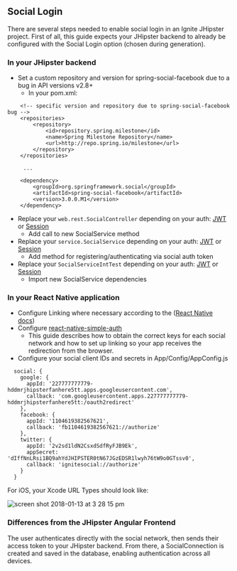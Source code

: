 ## Social Login

There are several steps needed to enable social login in an Ignite JHipster project.  First of all, 
this guide expects your JHipster backend to already be configured with the Social Login option (chosen 
during generation).

### In your JHipster backend

- Set a custom repository and version for spring-social-facebook due to a bug in API versions v2.8+  
  - In your pom.xml:
```
    <!-- specific version and repository due to spring-social-facebook bug -->
    <repositories>
        <repository> 
            <id>repository.spring.milestone</id> 
            <name>Spring Milestone Repository</name> 
            <url>http://repo.spring.io/milestone</url> 
        </repository>
    </repositories>
        
     ...
     
    <dependency>
        <groupId>org.springframework.social</groupId>
        <artifactId>spring-social-facebook</artifactId>
        <version>3.0.0.M1</version>
    </dependency>
```
- Replace your `web.rest.SocialController` depending on your auth: [JWT](https://gist.github.com/ruddell/7e08d937337a245301ae9806c1be7d9e) or [Session](https://gist.github.com/ruddell/b8fa6e203e5baab577780da02cb04381)
  - Add call to new SocialService method
- Replace your `service.SocialService` depending on your auth: [JWT](https://gist.github.com/ruddell/380f5c4de45a0069e746b1e22f2a963d) or [Session](https://gist.github.com/ruddell/fba150a0acc8d7ab5aed287b2f883d91)
  - Add method for registering/authenticating via social auth token
- Replace your `SocialServiceIntTest` depending on your auth: [JWT](https://gist.github.com/ruddell/4c92e33edddc76d756488c27c4dba567) or [Session](https://gist.github.com/ruddell/2f04af2ba6a8ea9af94da751e69f9ee8)
  - Import new SocialService dependencies
   
### In your React Native application

- Configure Linking where necessary according to the ([React Native docs](https://facebook.github.io/react-native/docs/linking.html))
- Configure [react-native-simple-auth](https://github.com/adamjmcgrath/react-native-simple-auth#providers-setup)
  - This guide describes how to obtain the correct keys for each social network and how to set up 
  linking so your app receives the redirection from the browser.  
- Configure your social client IDs and secrets in App/Config/AppConfig.js

```
  social: {
    google: {
      appId: '227777777779-hddmrjhipsterfanhere5tt.apps.googleusercontent.com',
      callback: 'com.googleusercontent.apps.227777777779-hddmrjhipsterfanhere5tt:/oauth2redirect'
    },
    facebook: {
      appId: '1104619382567621',
      callback: 'fb1104619382567621://authorize'
    },
    twitter: {
      appId: '2v2sd1ldN2CsxdSdfRyFJB9Ek',
      appSecret: 'dIffNnLRsi1BQ9ahYdJHIPSTER0tN67JGzEDSR1lwyh76tW9o0GTssv0',
      callback: 'ignitesocial://authorize'
    }
  }
```

For iOS, your Xcode URL Types should look like:

![screen shot 2018-01-13 at 3 28 15 pm](https://user-images.githubusercontent.com/4294623/34909819-9756247c-f876-11e7-8a1f-c9a923119406.png)

### Differences from the JHipster Angular Frontend

The user authenticates directly with the social network, then sends their access token to your JHipster backend.  From
there, a SocialConnection is created and saved in the database, enabling authentication across all devices.
